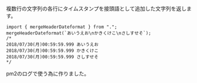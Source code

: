複数行の文字列の各行にタイムスタンプを接頭語として追加した文字列を返します。

```
import { mergeHeaderDateformat } from ".";
mergeHeaderDateformat(`あいうえお\nかきくけこ\nさしすせそ`);
/*
2018/07/30(月)00:59:59.999 あいうえお
2018/07/30(月)00:59:59.999 かきくけこ
2018/07/30(月)00:59:59.999 さしすせそ
*/
```

pm2のログで使う為に作りました。